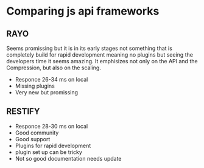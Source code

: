 # Comparing js api frameworks

## RAYO

Seems promissing but it is in its early stages not something that is completely build for rapid development meaning no plugins but seeing the developers time it seems amazing. It emphisizes not only on the API and the Compression, but also on the scaling.

- Responce 26-34 ms on local
- Missing plugins
- Very new but promissing

## RESTIFY

- Responce 28-30 ms on local
- Good community
- Good support
- Plugins for rapid development
- plugin set up can be tricky
- Not so good documentation needs update
